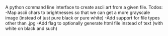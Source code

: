 A python command line interface to create ascii art from a given file. 
Todos:
-Map ascii chars to brightnesses so that we can get a more grayscale image (instead of just pure black or pure white)
-Add support for file types other than .jpg
-Add flag to optionally generate html file instead of text (with white on black and such)
